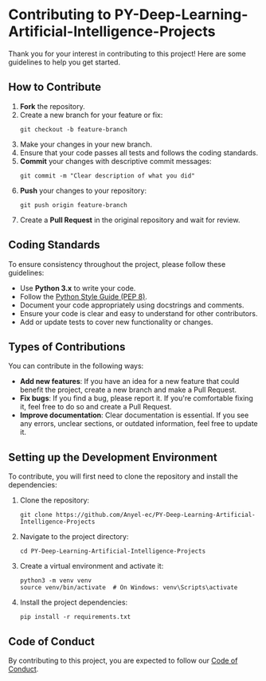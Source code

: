 # Contributing to PY-Deep-Learning-Artificial-Intelligence-Projects

Thank you for your interest in contributing to this project! Here are some guidelines to help you get started.

## How to Contribute

1. **Fork** the repository.
2. Create a new branch for your feature or fix:
   ```
   git checkout -b feature-branch
   ```
3. Make your changes in your new branch.
4. Ensure that your code passes all tests and follows the coding standards.
5. **Commit** your changes with descriptive commit messages:
   ```
   git commit -m "Clear description of what you did"
   ```
6. **Push** your changes to your repository:
   ```
   git push origin feature-branch
   ```
7. Create a **Pull Request** in the original repository and wait for review.

## Coding Standards

To ensure consistency throughout the project, please follow these guidelines:

- Use **Python 3.x** to write your code.
- Follow the [Python Style Guide (PEP 8)](https://pep8.org/).
- Document your code appropriately using docstrings and comments.
- Ensure your code is clear and easy to understand for other contributors.
- Add or update tests to cover new functionality or changes.

## Types of Contributions

You can contribute in the following ways:

- **Add new features**: If you have an idea for a new feature that could benefit the project, create a new branch and make a Pull Request.
- **Fix bugs**: If you find a bug, please report it. If you're comfortable fixing it, feel free to do so and create a Pull Request.
- **Improve documentation**: Clear documentation is essential. If you see any errors, unclear sections, or outdated information, feel free to update it.

## Setting up the Development Environment

To contribute, you will first need to clone the repository and install the dependencies:

1. Clone the repository:
   ```
   git clone https://github.com/Anyel-ec/PY-Deep-Learning-Artificial-Intelligence-Projects
   ```
2. Navigate to the project directory:
   ```
   cd PY-Deep-Learning-Artificial-Intelligence-Projects
   ```
3. Create a virtual environment and activate it:
   ```
   python3 -m venv venv
   source venv/bin/activate  # On Windows: venv\Scripts\activate
   ```
4. Install the project dependencies:
   ```
   pip install -r requirements.txt
   ```

## Code of Conduct

By contributing to this project, you are expected to follow our [Code of Conduct](CODE_OF_CONDUCT.md).

